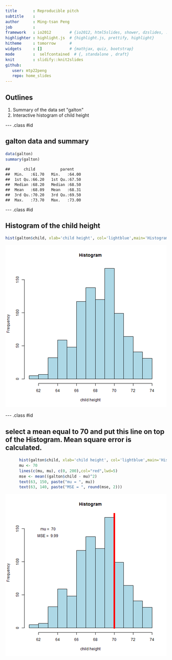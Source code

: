 ```yaml
---
title       : Reproducible pitch
subtitle    : 
author      : Ming-tsan Peng
job         : 
framework   : io2012        # {io2012, html5slides, shower, dzslides, ...}
highlighter : highlight.js  # {highlight.js, prettify, highlight}
hitheme     : tomorrow      # 
widgets     : []            # {mathjax, quiz, bootstrap}
mode        :  selfcontained  # {, standalone , draft}
knit        : slidify::knit2slides
github:
   user: mtp22peng
   repo: home_slides
---
```


## Outlines

1. Summary of the data set "galton"
2. Interactive histogram of child height 
 

--- .class #id 

## galton data and summary



```r
data(galton)
summary(galton)
```

```
##      child           parent     
##  Min.   :61.70   Min.   :64.00  
##  1st Qu.:66.20   1st Qu.:67.50  
##  Median :68.20   Median :68.50  
##  Mean   :68.09   Mean   :68.31  
##  3rd Qu.:70.20   3rd Qu.:69.50  
##  Max.   :73.70   Max.   :73.00
```

--- .class #id 

## Histogram of the child height



```r
hist(galton$child, xlab='child height', col='lightblue',main='Histogram')
```

![plot of chunk unnamed-chunk-2](assets/fig/unnamed-chunk-2-1.png)


--- .class #id 

## select a mean equal to 70 and put this line on top of the Histogram. Mean square error is calculated.



```r
      hist(galton$child, xlab='child height', col='lightblue',main='Histogram')
      mu <- 70
      lines(c(mu, mu), c(0, 200),col="red",lwd=5)
      mse <- mean((galton$child - mu)^2)
      text(63, 150, paste("mu = ", mu))
      text(63, 140, paste("MSE = ", round(mse, 2)))
```

![plot of chunk unnamed-chunk-3](assets/fig/unnamed-chunk-3-1.png)

